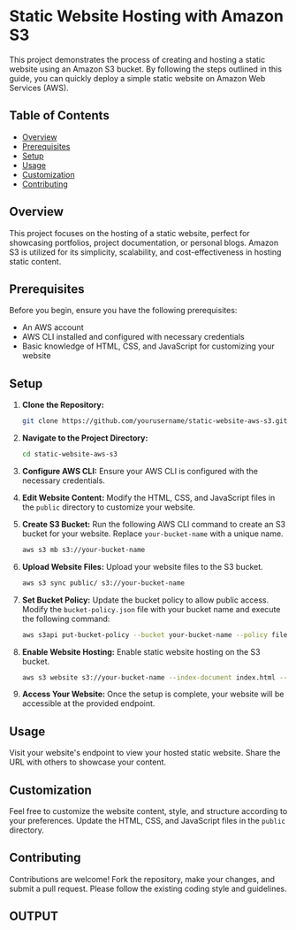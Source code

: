 # Static Website Hosting with Amazon S3

This project demonstrates the process of creating and hosting a static website using an Amazon S3 bucket. By following the steps outlined in this guide, you can quickly deploy a simple static website on Amazon Web Services (AWS).

## Table of Contents
- [Overview](#overview)
- [Prerequisites](#prerequisites)
- [Setup](#setup)
- [Usage](#usage)
- [Customization](#customization)
- [Contributing](#contributing)


## Overview

This project focuses on the hosting of a static website, perfect for showcasing portfolios, project documentation, or personal blogs. Amazon S3 is utilized for its simplicity, scalability, and cost-effectiveness in hosting static content.

## Prerequisites

Before you begin, ensure you have the following prerequisites:
- An AWS account
- AWS CLI installed and configured with necessary credentials
- Basic knowledge of HTML, CSS, and JavaScript for customizing your website

## Setup

1. **Clone the Repository:**
   ```bash
   git clone https://github.com/yourusername/static-website-aws-s3.git
   ```

2. **Navigate to the Project Directory:**
   ```bash
   cd static-website-aws-s3
   ```

3. **Configure AWS CLI:**
   Ensure your AWS CLI is configured with the necessary credentials.

4. **Edit Website Content:**
   Modify the HTML, CSS, and JavaScript files in the `public` directory to customize your website.

5. **Create S3 Bucket:**
   Run the following AWS CLI command to create an S3 bucket for your website. Replace `your-bucket-name` with a unique name.

   ```bash
   aws s3 mb s3://your-bucket-name
   ```

6. **Upload Website Files:**
   Upload your website files to the S3 bucket.

   ```bash
   aws s3 sync public/ s3://your-bucket-name
   ```

7. **Set Bucket Policy:**
   Update the bucket policy to allow public access. Modify the `bucket-policy.json` file with your bucket name and execute the following command:

   ```bash
   aws s3api put-bucket-policy --bucket your-bucket-name --policy file://bucket-policy.json
   ```

8. **Enable Website Hosting:**
   Enable static website hosting on the S3 bucket.

   ```bash
   aws s3 website s3://your-bucket-name --index-document index.html --error-document error.html
   ```

9. **Access Your Website:**
   Once the setup is complete, your website will be accessible at the provided endpoint.

## Usage

Visit your website's endpoint to view your hosted static website. Share the URL with others to showcase your content.

## Customization

Feel free to customize the website content, style, and structure according to your preferences. Update the HTML, CSS, and JavaScript files in the `public` directory.

## Contributing

Contributions are welcome! Fork the repository, make your changes, and submit a pull request. Please follow the existing coding style and guidelines.

## OUTPUT 
